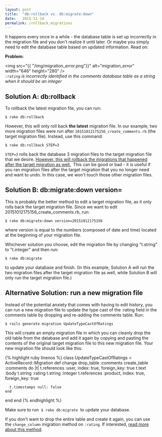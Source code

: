 ```yaml
---
layout: post
title:  "db:rollback vs. db:migrate:down"
date:   2015-11-14
permalink: /rollback_migrations
---
```


It happens every once in a while - the database table is set up incorrectly in the migration file and you don't realize it until later. Or maybe you simply need to edit the database table based on updated information. Read on:

**Problem:**

<img src="{{ "/img/migration_error.png"}}" alt="migration_error" width="646" height="280" /><br>
*`:rating` is incorrectly identified in the comments database table as a string when it should be an integer*

**Solution A: db:rollback**
---

To rollback the latest migration file, you can run:

`$ rake db:rollback`

However, this will only roll back **the latest** migration file. In our example, two more migration files were run after `20151012175156_create_comments.rb` (the target migration file). Instead, use this command:

`$ rake db:rollback STEP=3`

`STEP=3` rolls back the database 3 migration files to the target migration file that we desire. <span style="text-decoration: underline;">However, this will rollback the migrations that happened after the target migration as well.</span>  This can be good or bad - it is useful if you ran migration files after the target migration that you no longer need and want to undo. In this case, we won't touch those other migration files.

**Solution B: db:migrate:down version=**
---

This is probably the better method to edit a target migration file, as it only rolls back the target migration file. Since we want to edit 20151012175156_create_comments.rb, run:

`$ rake db:migrate:down version=20151012175156`

where version is equal to the numbers (composed of date and time) located at the beginning of your migration file.

Whichever solution you choose, edit the migration file by changing "t.string" to "t.integer" and then run:

`$ rake db:migrate`

to update your database and finish. (In this example, Solution A will run the two migration files after the target migration file as well, while Solution B will only run the target migration file.)

**Alternative Solution: run a new migration file**
---

Instead of the potential anxiety that comes with having to edit history, you can run a new migration file to update the type cast of the :rating field in the comments table by dropping and re-adding the comments table. Run:

`$ rails generate migration UpdateTypeCastOfRatings`

This will create an empty migration file in which you can cleanly drop the old table from the database and add it again by copying and pasting the contents of the original target migration file to this new migration file. Your new migration file should look like this:

{% highlight ruby linenos %}
class UpdateTypeCastOfRatings < ActiveRecord::Migration
  def change
    drop_table :comments
    create_table :comments do |t|
      t.references :user, index: true, foreign_key: true
      t.text :body
      t.string :rating
      t.string :integer
      t.references :product, index: true, foreign_key: true

      t.timestamps null: false
    end
  end
end
{% endhighlight %}

Make sure to run  `$ rake db:migrate`  to update your database.

If you don't want to drop the entire table and create it again, you can use the `change_column` migration method on `:rating`. If interested, <a href="http://edgeguides.rubyonrails.org/active_record_migrations.html#changing-columns" target="_blank">read more about this method</a>.